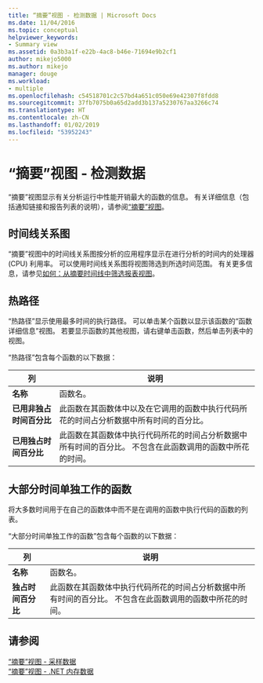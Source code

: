 ```yaml
---
title: “摘要”视图 - 检测数据 | Microsoft Docs
ms.date: 11/04/2016
ms.topic: conceptual
helpviewer_keywords:
- Summary view
ms.assetid: 0a3b3a1f-e22b-4ac8-b46e-71694e9b2cf1
author: mikejo5000
ms.author: mikejo
manager: douge
ms.workload:
- multiple
ms.openlocfilehash: c54518701c2c57bd4a651c050e69e42307f8fdd8
ms.sourcegitcommit: 37fb7075b0a65d2add3b137a5230767aa3266c74
ms.translationtype: HT
ms.contentlocale: zh-CN
ms.lasthandoff: 01/02/2019
ms.locfileid: "53952243"
---
```

# <a name="summary-view---instrumentation-data"></a>“摘要”视图 - 检测数据
“摘要”视图显示有关分析运行中性能开销最大的函数的信息。 有关详细信息（包括通知链接和报告列表的说明），请参阅[“摘要”视图](../profiling/summary-view.md)。  
  
## <a name="timeline-graph"></a>时间线关系图  
 “摘要”视图中的时间线关系图按分析的应用程序显示在进行分析的时间内的处理器 (CPU) 利用率。 可以使用时间线关系图将视图筛选到所选时间范围。 有关更多信息，请参见[如何：从摘要时间线中筛选报表视图](../profiling/how-to-filter-report-views-from-the-summary-timeline.md)。  
  
## <a name="hot-path"></a>热路径  
 “热路径”显示使用最多时间的执行路径。 可以单击某个函数以显示该函数的“函数详细信息”视图。 若要显示函数的其他视图，请右键单击函数，然后单击列表中的视图。  
  
 “热路径”包含每个函数的以下数据：  
  
|列|说明|  
|------------|-----------------|  
|**名称**|函数名。|  
|**已用非独占时间百分比**|此函数在其函数体中以及在它调用的函数中执行代码所花的时间占分析数据中所有时间的百分比。|  
|**已用独占时间百分比**|此函数在其函数体中执行代码所花的时间占分析数据中所有时间的百分比。 不包含在此函数调用的函数中所花的时间。|  
  
## <a name="functions-with-most-individual-work"></a>大部分时间单独工作的函数  
 将大多数时间用于在自己的函数体中而不是在调用的函数中执行代码的函数的列表。  
  
 “大部分时间单独工作的函数”包含每个函数的以下数据：  
  
|列|说明|  
|------------|-----------------|  
|**名称**|函数名。|  
|**独占时间百分比**|此函数在其函数体中执行代码所花的时间占分析数据中所有时间的百分比。 不包含在此函数调用的函数中所花的时间。|  
  
## <a name="see-also"></a>请参阅  
 [“摘要”视图 - 采样数据](../profiling/summary-view-sampling-data.md)   
 [“摘要”视图 - .NET 内存数据](../profiling/summary-view-dotnet-memory-data.md)